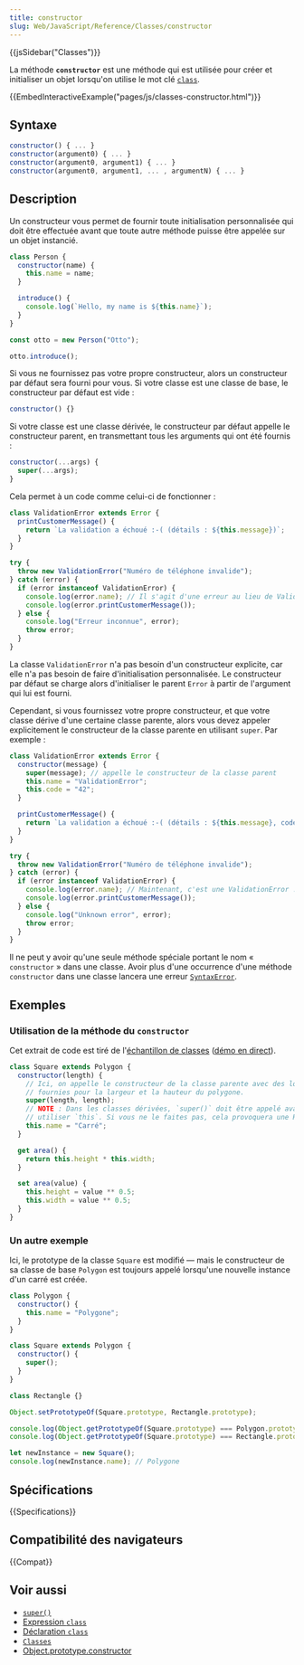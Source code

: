 ```yaml
---
title: constructor
slug: Web/JavaScript/Reference/Classes/constructor
---
```


{{jsSidebar("Classes")}}

La méthode **`constructor`** est une méthode qui est utilisée pour créer et initialiser un objet lorsqu'on utilise le mot clé [`class`](/fr/docs/Web/JavaScript/Reference/Statements/class).

{{EmbedInteractiveExample("pages/js/classes-constructor.html")}}

## Syntaxe

```js
constructor() { ... }
constructor(argument0) { ... }
constructor(argument0, argument1) { ... }
constructor(argument0, argument1, ... , argumentN) { ... }
```

## Description

Un constructeur vous permet de fournir toute initialisation personnalisée qui doit être effectuée avant que toute autre méthode puisse être appelée sur un objet instancié.

```js
class Person {
  constructor(name) {
    this.name = name;
  }

  introduce() {
    console.log(`Hello, my name is ${this.name}`);
  }
}

const otto = new Person("Otto");

otto.introduce();
```

Si vous ne fournissez pas votre propre constructeur, alors un constructeur par défaut sera fourni pour vous. Si votre classe est une classe de base, le constructeur par défaut est vide :

```js
constructor() {}
```

Si votre classe est une classe dérivée, le constructeur par défaut appelle le constructeur parent, en transmettant tous les arguments qui ont été fournis :

```js
constructor(...args) {
  super(...args);
}
```

Cela permet à un code comme celui-ci de fonctionner :

```js
class ValidationError extends Error {
  printCustomerMessage() {
    return `La validation a échoué :-( (détails : ${this.message})`;
  }
}

try {
  throw new ValidationError("Numéro de téléphone invalide");
} catch (error) {
  if (error instanceof ValidationError) {
    console.log(error.name); // Il s'agit d'une erreur au lieu de ValidationError !
    console.log(error.printCustomerMessage());
  } else {
    console.log("Erreur inconnue", error);
    throw error;
  }
}
```

La classe `ValidationError` n'a pas besoin d'un constructeur explicite, car elle n'a pas besoin de faire d'initialisation personnalisée. Le constructeur par défaut se charge alors d'initialiser le parent `Error` à partir de l'argument qui lui est fourni.

Cependant, si vous fournissez votre propre constructeur, et que votre classe dérive d'une certaine classe parente, alors vous devez appeler explicitement le constructeur de la classe parente en utilisant `super`. Par exemple :

```js
class ValidationError extends Error {
  constructor(message) {
    super(message); // appelle le constructeur de la classe parent
    this.name = "ValidationError";
    this.code = "42";
  }

  printCustomerMessage() {
    return `La validation a échoué :-( (détails : ${this.message}, code : ${this.code})`;
  }
}

try {
  throw new ValidationError("Numéro de téléphone invalide");
} catch (error) {
  if (error instanceof ValidationError) {
    console.log(error.name); // Maintenant, c'est une ValidationError !
    console.log(error.printCustomerMessage());
  } else {
    console.log("Unknown error", error);
    throw error;
  }
}
```

Il ne peut y avoir qu'une seule méthode spéciale portant le nom « `constructor` » dans une classe. Avoir plus d'une occurrence d'une méthode `constructor` dans une classe lancera une erreur [`SyntaxError`](/fr/docs/Web/JavaScript/Reference/Global_Objects/SyntaxError).

## Exemples

### Utilisation de la méthode du `constructor`

Cet extrait de code est tiré de l'[échantillon de classes](https://github.com/GoogleChrome/samples/blob/gh-pages/classes-es6/index.html) ([démo en direct](https://googlechrome.github.io/samples/classes-es6/index.html)).

```js
class Square extends Polygon {
  constructor(length) {
    // Ici, on appelle le constructeur de la classe parente avec des longueurs
    // fournies pour la largeur et la hauteur du polygone.
    super(length, length);
    // NOTE : Dans les classes dérivées, `super()` doit être appelé avant de pouvoir
    // utiliser `this`. Si vous ne le faites pas, cela provoquera une ReferenceError.
    this.name = "Carré";
  }

  get area() {
    return this.height * this.width;
  }

  set area(value) {
    this.height = value ** 0.5;
    this.width = value ** 0.5;
  }
}
```

### Un autre exemple

Ici, le prototype de la classe `Square` est modifié — mais le constructeur de sa classe de base `Polygon` est toujours appelé lorsqu'une nouvelle instance d'un carré est créée.

```js
class Polygon {
  constructor() {
    this.name = "Polygone";
  }
}

class Square extends Polygon {
  constructor() {
    super();
  }
}

class Rectangle {}

Object.setPrototypeOf(Square.prototype, Rectangle.prototype);

console.log(Object.getPrototypeOf(Square.prototype) === Polygon.prototype); //false
console.log(Object.getPrototypeOf(Square.prototype) === Rectangle.prototype); //true

let newInstance = new Square();
console.log(newInstance.name); // Polygone
```

## Spécifications

{{Specifications}}

## Compatibilité des navigateurs

{{Compat}}

## Voir aussi

- [`super()`](/fr/docs/Web/JavaScript/Reference/Operators/super)
- [Expression `class`](/fr/docs/Web/JavaScript/Reference/Operators/class)
- [Déclaration `class`](/fr/docs/Web/JavaScript/Reference/Statements/class)
- [`Classes`](/fr/docs/Web/JavaScript/Reference/Classes)
- [Object.prototype.constructor](/fr/docs/Web/JavaScript/Reference/Global_Objects/Object/constructor)
